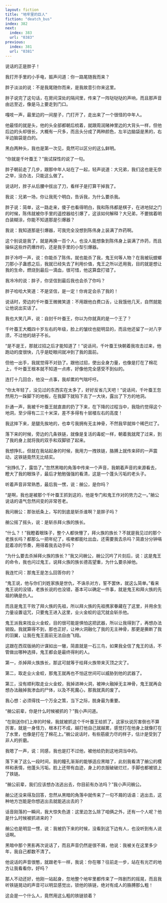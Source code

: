 ```yaml
---
layout: fiction
title: "地牢里的巨人"
fiction: "deatch_bus"
index: 382
next:
  index: 383
  url: "0383"
previous:
  index: 381
  url: "0381"
---
```

说话的正是胖子！

我打开手里的小手电，振声问道：你一路尾随我而来？

胖子淡淡的说：不是我尾随你而来，是我故意引你来这里。

胖子说完了这句话，在房间深处的隔间里，传来了一阵哒哒哒的声响，而且那声音由远至近，像是马上要走到门口。

嘎吱一声，最里边的一间屋子，门打开了，走出来了一个很怪的中年人。

他最怪的就是头，他的头全部都朝后梳着，就跟周润赌神里边的大背头一样，但他后边的头却很长，大概有一尺多，而且头分成了两种颜色，左半边脑袋是黑的，右半边脑袋是白的。

黑白两种头，我也是第一次见，竟然可以区分的这么鲜明。

“你就是千叶蚕王？”我试探性的说了一句。

胖子朝前走了几步，跟那中年人站在了一起，轻声说道：大兄弟，我们这也是无奈之举，没办法，只能这么做了。

说话时，胖子从后腰中拔出了刀，看样子是打算干掉我了。

我说：兄弟一场，你让我死个明白，告诉我，为什么要杀我。

胖子说：简单，这一路走来，傻子也看得明白，我和陈伟都是棋子，在进地狱之门的时候，陈伟就被你手里的遥控器给引爆了，这该如何解释？大兄弟，不要揣着明白装糊涂，你能不知道那是引爆器？

我说：我知道那是引爆器，可我完全没想到陈伟身上装满了炸药啊。

这个别说是我了，就是再换一百个人，也没人能想象到陈伟身上装满了炸药，而且操纵这些炸药爆炸的，还是我手里的小型引爆器。

胖子冷哼一声，说：你能杀了陈伟，就也能杀了我，鬼王何等人物？在我被玩螳螂刀那小子蛊惑之后，我就已经失去了利用价值，鬼王之所以还用我，目的就是想让我的生命，燃烧到最后一滴血，很可惜，他这算盘打错了。

我冷冷的说：胖子，你坚信到最后我也会杀了你吗？

胖子哈哈大笑道：不是坚信，是一定！你肯定会杀了我的！

说话时，旁边的千叶蚕王微微笑道：不用跟他白费口舌，让我饿他几天，自然就能让他说出实话了。

我也大笑几声，说：自封千叶蚕王，你以为你就真的是一个王了？

千叶蚕王大概四十岁左右的年级，脸上的皱纹也挺明显的，而且他还留了一对八字须，不过他的胡子不长。

“是不是王，那就过招之后才能知道了！”说话间，千叶蚕王快朝着我攻击过来，他跑动的度很快，几乎是眨眼间就冲到了我的面前。

但他一出手，我就觉得不对劲了。跟他过招，使出全身力量，也像是打在了棉花上，千叶蚕王根本就不知道一点疼，好像他完全感受不到似的。

连打十几回合，他没一点事，我却累的气喘吁吁。

“你太年轻了，没见过的东西实在太多了，好好反省几天吧！”说话间，千叶蚕王忽然用力一跺脚下的地板，在我脚下就陷下去了一大块，露出了下方的地洞。

扑通一声，我被千叶蚕王就直直的扔了下来，在下降的过程当中，我隐约觉得这个地洞，至少得有二三十米深，差不多得有十层楼左右的高度！

我这摔下来，是腿先挨地的，也幸亏我拥有无主神骨，不然我早就摔个稀巴烂了。

落下来的时候，旁边的几条铁链，就像是复活的毒蛇一样，朝着我就爬了过来，到了我的身上就将我的双手和双脚锁了起来。

我想挣扎，但就在我站起身的时候，我用力一拽铁链，胳膊上就传来砰的一声震动，这铁链竟然无比结实。

“别挣扎了，露馅了。”忽然黑暗的角落中传来一个声音，我朝着声音的来源看去，瞪大了我的眼珠子，最后才勉勉强强的看清，这是一个蓬头污垢的老头子。

听着声音非常熟悉，最后我一愣，说：艄公，是你吗？

“是啊，我也是被那个千叶蚕王抓到这的，他是专门和鬼王作对的势力之一。”艄公说话的语气忽然间变的非常苍老。

我问艄公：那张纸条上，写的到底是斩杀谁啊？是胖子吗？

艄公摇了摇头，说：是斩杀拜火族的族长。

“什么？！”我瞪着眼珠子，整个人都快懵了，拜火族的族长？不就是我见过的那个老族长吗？都那么一把年纪了，咳嗽都能吐出血，还需要我去杀吗？简直分分钟嗝屁着凉的节奏，用得着我去动手吗？

“为什么要去杀掉拜火族的族长？”我又问艄公，艄公沉吟了片刻后，说：这是鬼王的命令，我也问过鬼王，说拜火族的族长德高望重，为什么要杀掉他。

我连忙问：那鬼王是怎么回答你的？

“鬼王说，他与你们刘姓家族是世仇，不诛杀对方，誓不罢休，就这么简单。”看来鬼王说的没错，老族长说的也没错，基本可以确定一件事，就是鬼王和拜火族的先祖的确是仇人。

而且是鬼王干败了拜火族的先祖，所以拜火族的先祖携家眷藏在了这里，并用余生力量设置诅咒，只要鬼王进入这里，业火金蛟的诅咒就会斩杀他。

鬼王派我来找业火金蛟，目的很可能是惧怕这把武器，所以让我得到了，再想办法销毁。我就算得不到，那也正好，让神火洞融化了我的无主神骨，那更是撕断了我的羽翼，让我在鬼王面前无法自由飞翔。

这跟在西双版纳的计谋如出一辙，简直就是一石三鸟，如果我全信了鬼王的话，不管做出哪种选择，鬼王都会是最终得利的人。

第一，杀掉拜火族族长，那这可就等于给拜火族带来灭顶之灾了。

第二，取走业火金蛟，那鬼王就再也不怕这世间可以威胁到他的武器了。

第三，没有顺利取走业火金蛟，我掉进神火洞，被神火融掉无主神骨，鬼王就再会想办法融掉我渗血的尸体，以及不死魔心，那我就真的废了。

我心想：必须得找一个万全之策，当下之际，脱身最为重要。

“艄公前辈，你是什么时候被抓的？”我小声问道。

“在刚送你们上岸的时候，我就被抓这个千叶蚕王给抓了。这家伙说厉害倒也不算厉害，就是一身怪力，根本打不成，越打他自己就越累，感觉打在他身上就像打在了水里，也像是打在了棉花上。”艄公说话时，有些筋疲力尽的样子，估计是受到了非人的折磨。

我嗯了一声，说：同感，我也是打不过他，被他给扔到这地洞当中的。

落下来了这么一段时间，我的瞳孔渐渐的能够适应黑暗了，此刻我看清了艄公的模样和表情，他蓬头污垢，脸上还带有血迹，身上的衣服破破烂烂，手脚也都被锁上了铁链。

“艄公前辈，我们应该想办法逃出去，你目前有办法吗？”我小声问艄公。

艄公还没来得及回答，忽然从黑暗的角落中就传来了一句不屑的话语：逃出去，这种地方岂能是你想逃出去就能逃出去的？

话音刚落的一瞬间，我大惊失色道：这里边怎么除了咱俩之外，还有一个人呢？他是什么时候被抓进来的？

艄公也是明显一愣，说：我被扔下来的时候，没看到这下边有人，也没听到有人说话啊。

黑暗中那个黑影再次说话了，而且声音仍然是很不屑，他说：我被关在这里多少年，我自己都数不清了。

他说话的声音很憨，就跟老牛一样，我说：你在哪？往前走一步，站在有光芒的地方让我看看你，好吗？

那人不动还好，他刚一站起身，忽地整个地牢里都传来了一阵剧烈的摇晃，而且我听铁链晃动的声音可以明显感觉出，锁他的铁链，绝对有成人的胳膊那么粗！

这会是一个什么人，竟然用这么粗的铁链锁着？